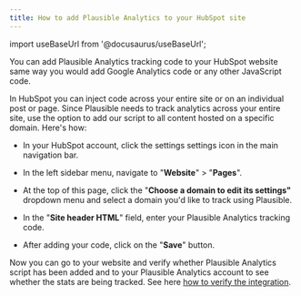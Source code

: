 ```yaml
---
title: How to add Plausible Analytics to your HubSpot site
---
```


import useBaseUrl from '@docusaurus/useBaseUrl';

You can add Plausible Analytics tracking code to your HubSpot website same way you would add Google Analytics code or any other JavaScript code. 

In HubSpot you can inject code across your entire site or on an individual post or page. Since Plausible needs to track analytics across your entire site, use the option to add our script to all content hosted on a specific domain. Here's how:

* In your HubSpot account, click the settings settings icon in the main navigation bar.

* In the left sidebar menu, navigate to "**Website**" > "**Pages**".
    
* At the top of this page, click the "**Choose a domain to edit its settings"** dropdown menu and select a domain you'd like to track using Plausible.

* In the "**Site header HTML**" field, enter your Plausible Analytics tracking code.

* After adding your code, click on the "**Save**" button.

Now you can go to your website and verify whether Plausible Analytics script has been added and to your Plausible Analytics account to see whether the stats are being tracked. See here [how to verify the integration](troubleshoot-integration.md).
